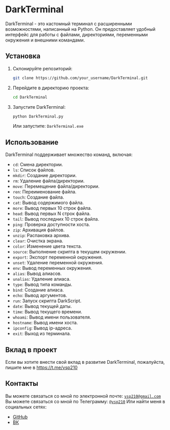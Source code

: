 # DarkTerminal

DarkTerminal - это кастомный терминал с расширенными возможностями, написанный на Python. Он предоставляет удобный интерфейс для работы с файлами, директориями, переменными окружения и внешними командами.

## Установка

1.  Склонируйте репозиторий:
    ```bash
    git clone https://github.com/your_username/DarkTerminal.git
    ```
2.  Перейдите в директорию проекта:
    ```bash
    cd DarkTerminal
    ```
3. Запустите DarkTerminal:
    ```bash
    python DarkTerminal.py
    ```
   Или запустите: `DarkTerminal.exe`

## Использование

DarkTerminal поддерживает множество команд, включая:

*   `cd`: Смена директории.
*   `ls`: Список файлов.
*   `mkdir`: Создание директории.
*   `rm`: Удаление файла/директории.
*   `move`: Перемещение файла/директории.
*   `ren`: Переименование файла.
*   `touch`: Создание файла.
*   `cat`: Вывод содержимого файла.
*   `more`: Вывод первых 10 строк файла.
*   `head`: Вывод первых N строк файла.
*   `tail`: Вывод последних 10 строк файла.
*   `ping`: Проверка доступности хоста.
*   `zip`: Архивация файлов.
*   `unzip`: Распаковка архива.
* `clear`: Очистка экрана.
* `color`: Изменение цвета текста.
* `source`: Выполнение скрипта в текущем окружении.
* `export`: Экспорт переменной окружения.
* `unset`: Удаление переменной окружения.
* `env`: Вывод переменных окружения.
* `alias`: Вывод алиасов.
* `unalias`: Удаление алиаса.
* `type`: Вывод типа команды.
* `bind`: Создание алиаса.
* `echo`: Вывод аргументов.
* `run`: Запуск скрипта DarkScript.
* `date`: Вывод текущей даты.
* `time`: Вывод текущего времени.
* `whoami`: Вывод имени пользователя.
* `hostname`: Вывод имени хоста.
* `ipconfig`: Вывод ip-адреса.
* `exit`: Выход из терминала.

## Вклад в проект

Если вы хотите внести свой вклад в развитие DarkTerminal, пожалуйста, пишите мне в https://t.me/vsp210

## Контакты
Вы можете связаться со мной по электронной почте: <a href="mailto:vsp210@gmail.com">`vsp210@gmail.com`</a>
Вы можете связаться со мной по Телеграмму: <a href="https://t.me/vsp210">`@vsp210`</a>
Или найти меня в социальных сетях:
<ul>
    <li><a href="https://github.com/vsp210">GitHub</a></li>
    <li><a href="https://vk.com/vsp210">ВК</a></li>
</ul>